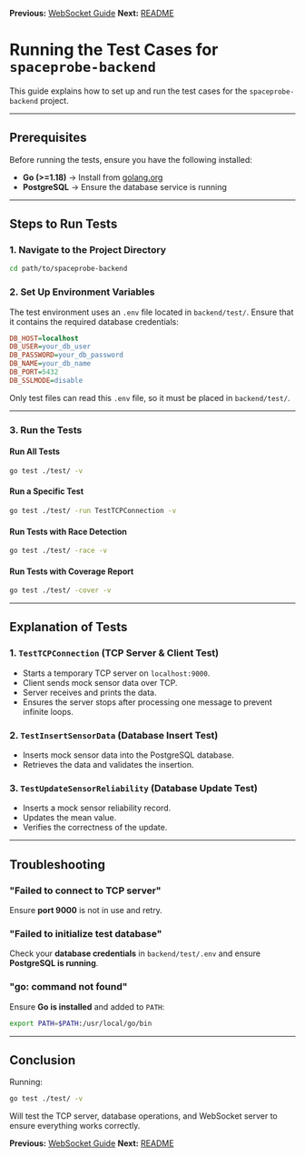**Previous:** [WebSocket Guide](websocket.md)
**Next:** [README](../../README.md)


# **Running the Test Cases for `spaceprobe-backend`**  

This guide explains how to set up and run the test cases for the `spaceprobe-backend` project.

---

## **Prerequisites**  
Before running the tests, ensure you have the following installed:  
- **Go (>=1.18)** → Install from [golang.org](https://go.dev/doc/install)  
- **PostgreSQL** → Ensure the database service is running  

---

## **Steps to Run Tests**  

### **1. Navigate to the Project Directory**  
```sh
cd path/to/spaceprobe-backend
```

### **2. Set Up Environment Variables**  
The test environment uses an `.env` file located in `backend/test/`. Ensure that it contains the required database credentials:  
```ini
DB_HOST=localhost
DB_USER=your_db_user
DB_PASSWORD=your_db_password
DB_NAME=your_db_name
DB_PORT=5432
DB_SSLMODE=disable
```
Only test files can read this `.env` file, so it must be placed in `backend/test/`.  

---

### **3. Run the Tests**  

#### **Run All Tests**  
```sh
go test ./test/ -v
```

#### **Run a Specific Test**  
```sh
go test ./test/ -run TestTCPConnection -v
```

#### **Run Tests with Race Detection**  
```sh
go test ./test/ -race -v
```

#### **Run Tests with Coverage Report**  
```sh
go test ./test/ -cover -v
```

---

## **Explanation of Tests**  

### **1. `TestTCPConnection` (TCP Server & Client Test)**  
- Starts a temporary TCP server on `localhost:9000`.  
- Client sends mock sensor data over TCP.  
- Server receives and prints the data.  
- Ensures the server stops after processing one message to prevent infinite loops.  

### **2. `TestInsertSensorData` (Database Insert Test)**  
- Inserts mock sensor data into the PostgreSQL database.  
- Retrieves the data and validates the insertion.  

### **3. `TestUpdateSensorReliability` (Database Update Test)**  
- Inserts a mock sensor reliability record.  
- Updates the mean value.  
- Verifies the correctness of the update.  

---

## **Troubleshooting**  

### **"Failed to connect to TCP server"**  
Ensure **port 9000** is not in use and retry.  

### **"Failed to initialize test database"**  
Check your **database credentials** in `backend/test/.env` and ensure **PostgreSQL is running**.  

### **"go: command not found"**  
Ensure **Go is installed** and added to `PATH`:  
```sh
export PATH=$PATH:/usr/local/go/bin
```

---

## **Conclusion**  
Running:  
```sh
go test ./test/ -v
```
Will test the TCP server, database operations, and WebSocket server to ensure everything works correctly.

**Previous:** [WebSocket Guide](websocket.md)
**Next:** [README](../../README.md)
